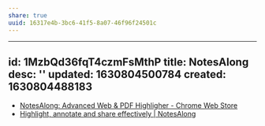 ```yaml
---
share: true
uuid: 16317e4b-3bc6-41f5-8a07-46f96f24501c
---
```

---
id: 1MzbQd36fqT4czmFsMthP
title: NotesAlong
desc: ''
updated: 1630804500784
created: 1630804488183
---

* [NotesAlong: Advanced Web & PDF Highligher - Chrome Web Store](https://chrome.google.com/webstore/detail/notesalong-advanced-web-p/egpbgcdjicaeknfhonheocaepjcabbjg)
* [Highlight, annotate and share effectively | NotesAlong](https://notesalong.com/)
